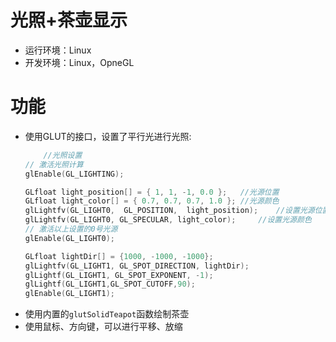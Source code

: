# 光照+茶壶显示
* 运行环境：Linux
* 开发环境：Linux，OpneGL

# 功能
* 使用GLUT的接口，设置了平行光进行光照:
    ```cpp
        //光照设置
    // 激活光照计算
    glEnable(GL_LIGHTING);

    GLfloat light_position[] = { 1, 1, -1, 0.0 };   //光源位置
    GLfloat light_color[] = { 0.7, 0.7, 0.7, 1.0 }; //光源颜色
    glLightfv(GL_LIGHT0,  GL_POSITION,  light_position);    //设置光源位置
    glLightfv(GL_LIGHT0, GL_SPECULAR, light_color);     //设置光源颜色
    // 激活以上设置的0号光源
    glEnable(GL_LIGHT0);     

    GLfloat lightDir[] = {1000, -1000, -1000};
    glLightfv(GL_LIGHT1, GL_SPOT_DIRECTION, lightDir);
    glLightf(GL_LIGHT1, GL_SPOT_EXPONENT, -1);
    glLightf(GL_LIGHT1,GL_SPOT_CUTOFF,90);
    glEnable(GL_LIGHT1);


    ```
* 使用内置的`glutSolidTeapot`函数绘制茶壶
* 使用鼠标、方向键，可以进行平移、放缩
